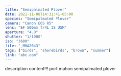 ```yaml
---
title: "Semipalmated Plover"
date: 2021-11-08T14:31:41-05:00
species: "Semipalmated Plover"
camera: "Canon EOS R5"
lens: "EF 500mm f/4L IS USM"
aperture: "4.0"
shutter: "1/1000"
iso: "3600"
file: "_M6A2043"
tags: ["birds", "shorebirds", "brown", "summer"]
link: "abc.com"
---
```


description content!!!
port mahon semipalmated plover
